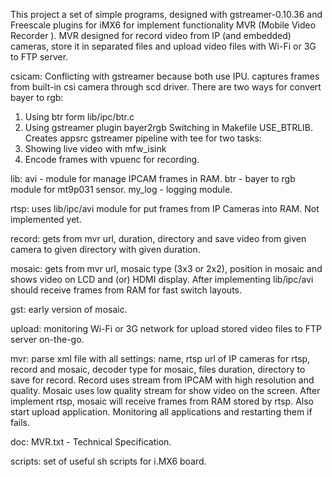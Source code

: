 This project a set of simple programs, designed with gstreamer-0.10.36 and Freescale plugins for iMX6 for implement functionality MVR (Mobile Video Recorder ).
MVR designed for record video from IP (and embedded) cameras, store it in separated files and upload video files with Wi-Fi or 3G to FTP server.

csicam: Conflicting with gstreamer because both use IPU.
captures frames from built-in csi camera through scd driver.
There are two ways for convert bayer to rgb:
1. Using btr form lib/ipc/btr.c
2. Using gstreamer plugin bayer2rgb
Switching in Makefile USE_BTRLIB.
Creates appsrc gstreamer pipeline with tee for two tasks:
1. Showing live video with mfw_isink
2. Encode frames with vpuenc for recording.

lib:
avi - module for manage IPCAM frames in RAM.
btr - bayer to rgb module for mt9p031 sensor.
my_log - logging module.

rtsp: uses lib/ipc/avi module for put frames from IP Cameras into RAM. Not implemented yet.

record: gets from mvr url, duration, directory and save video from given camera to given directory with given duration.

mosaic: gets from mvr url, mosaic type (3x3 or 2x2), position in mosaic and shows video on LCD and (or) HDMI display. After implementing lib/ipc/avi should receive frames from RAM for fast switch layouts.

gst: early version of mosaic.

upload: monitoring Wi-Fi or 3G network for upload stored video files to FTP server on-the-go.

mvr: parse xml file with all settings: name, rtsp url of IP cameras for rtsp, record and mosaic, decoder type for mosaic, files duration, directory to save for record.
Record uses stream from IPCAM with high resolution and quality.
Mosaic uses low quality stream for show video on the screen.
After implement rtsp, mosaic will receive frames from RAM stored by rtsp.
Also start upload application.
Monitoring all applications and restarting them if fails.

doc: MVR.txt - Technical Specification.

scripts: set of useful sh scripts for i.MX6 board.
